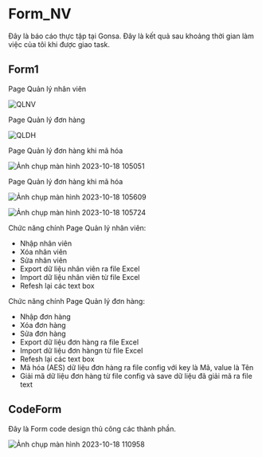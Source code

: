 # Form_NV

Đây là báo cáo thực tập tại Gonsa. Đây là kết quả sau khoảng thời gian làm việc của tôi khi được giao task.

## **Form1**

Page Quản lý nhân viên

![QLNV](https://github.com/hongan1522/Form_NV/assets/95673805/da414a50-a8a4-47b6-a79e-a21c496acf83)
                                      
Page Quản lý đơn hàng

![QLDH](https://github.com/hongan1522/Form_NV/assets/95673805/d8b5f965-1b21-4382-98bf-8fec3d6254e2)

Page Quản lý đơn hàng khi mã hóa

![Ảnh chụp màn hình 2023-10-18 105051](https://github.com/hongan1522/Form_NV/assets/95673805/156d7699-ab8b-4f28-a644-835edeb3fb13)

Page Quản lý đơn hàng khi mã hóa

![Ảnh chụp màn hình 2023-10-18 105609](https://github.com/hongan1522/Form_NV/assets/95673805/8050e2ec-7750-4062-9bb6-cebb48dcbdfb)

![Ảnh chụp màn hình 2023-10-18 105724](https://github.com/hongan1522/Form_NV/assets/95673805/a2fa3145-f9aa-415f-a317-cac07a8414ec)

  Chức năng chính Page Quản lý nhân viên:
- Nhập nhân viên
- Xóa nhân viên
- Sửa nhân viên
- Export dữ liệu nhân viên ra file Excel
- Import dữ liệu nhân viên từ file Excel
- Refesh lại các text box

Chức năng chính Page Quản lý đơn hàng:
- Nhập đơn hàng
- Xóa đơn hàng
- Sửa đơn hàng
- Export dữ liệu đơn hàng ra file Excel
- Import dữ liệu đơn hàngn từ file Excel
- Refesh lại các text box
- Mã hóa (AES)  dữ liệu đơn hàng ra file config với key là Mã, value là Tên
- Giải mã dữ liệu đơn hàng từ file config và save dữ liệu đã giải mã ra file text

## **CodeForm**

Đây là Form code design thủ công các thành phần.

![Ảnh chụp màn hình 2023-10-18 110958](https://github.com/hongan1522/Form_NV/assets/95673805/5655486f-59e7-452f-b459-e097b224a337)


